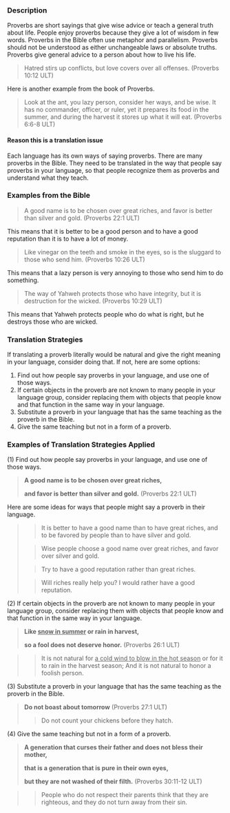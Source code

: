 

### Description

Proverbs are short sayings that give wise advice or teach a general truth about life. People enjoy proverbs because they give a lot of wisdom in few words. Proverbs in the Bible often use metaphor and parallelism. Proverbs should not be understood as either unchangeable laws or absolute truths. Proverbs give general advice to a person about how to live his life.

> Hatred stirs up conflicts,
> but love covers over all offenses. (Proverbs 10:12 ULT)

Here is another example from the book of Proverbs.
> Look at the ant, you lazy person, consider her ways, and be wise.
> It has no commander, officer, or ruler,
> yet it prepares its food in the summer,
> and during the harvest it stores up what it will eat. (Proverbs 6:6-8 ULT)

#### Reason this is a translation issue

Each language has its own ways of saying proverbs. There are many proverbs in the Bible. They need to be translated in the way that people say proverbs in your language, so that people recognize them as proverbs and understand what they teach.

### Examples from the Bible

> A good name is to be chosen over great riches,
> and favor is better than silver and gold. (Proverbs 22:1 ULT)

This means that it is better to be a good person and to have a good reputation than it is to have a lot of money.

> Like vinegar on the teeth and smoke in the eyes,
> so is the sluggard to those who send him. (Proverbs 10:26 ULT)

This means that a lazy person is very annoying to those who send him to do something.

> The way of Yahweh protects those who have integrity,
> but it is destruction for the wicked. (Proverbs 10:29 ULT)

This means that Yahweh protects people who do what is right, but he destroys those who are wicked.

### Translation Strategies

If translating a proverb literally would be natural and give the right meaning in your language, consider doing that. If not, here are some options:

1. Find out how people say proverbs in your language, and use one of those ways.
1. If certain objects in the proverb are not known to many people in your language group, consider replacing them with objects that people know and that function in the same way in your language.
1. Substitute a proverb in your language that has the same teaching as the proverb in the Bible.
1. Give the same teaching but not in a form of a proverb.

### Examples of Translation Strategies Applied

(1) Find out how people say proverbs in your language, and use one of those ways.

> **A good name is to be chosen over great riches,**
>
> **and favor is better than silver and gold.** (Proverbs 22:1 ULT)

Here are some ideas for ways that people might say a proverb in their language.

>> It is better to have a good name than to have great riches, and to be favored by people than to have silver and gold.
>
>> Wise people choose a good name over great riches, and favor over silver and gold.
>
>> Try to have a good reputation rather than great riches.
>
>> Will riches really help you? I would rather have a good reputation.

(2) If certain objects in the proverb are not known to many people in your language group, consider replacing them with objects that people know and that function in the same way in your language.

> **Like <u>snow in summer</u> or rain in harvest,**
>
> **so a fool does not deserve honor.** (Proverbs 26:1 ULT)

>> It is not natural for <u>a cold wind to blow in the hot season</u> or for it to rain in the harvest season; And it is not natural to honor a foolish person.

(3) Substitute a proverb in your language that has the same teaching as the proverb in the Bible.

> **Do not boast about tomorrow** (Proverbs 27:1 ULT)
>> Do not count your chickens before they hatch.

(4) Give the same teaching but not in a form of a proverb.

> **A generation that curses their father and does not bless their mother,**
>
> **that is a generation that is pure in their own eyes,**
>
> **but they are not washed of their filth.** (Proverbs 30:11-12 ULT)

>> People who do not respect their parents think that they are righteous, and they do not turn away from their sin.


